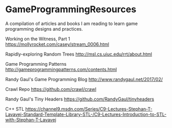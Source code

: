 # GameProgrammingResources
A compilation of articles and books I am reading to learn game programming designs and practices.

Working on the Witness, Part 1 
https://mollyrocket.com/casey/stream_0006.html

Rapidly-exploring Random Trees 
http://msl.cs.uiuc.edu/rrt/about.html

Game Programming Patterns
http://gameprogrammingpatterns.com/contents.html

Randy Gaul's Game Programming Blog
http://www.randygaul.net/2017/02/

Crawl Repo 
https://github.com/crawl/crawl

Randy Gaul's Tiny Headers
https://github.com/RandyGaul/tinyheaders

C++ STL
https://channel9.msdn.com/Series/C9-Lectures-Stephan-T-Lavavej-Standard-Template-Library-STL-/C9-Lectures-Introduction-to-STL-with-Stephan-T-Lavavej
